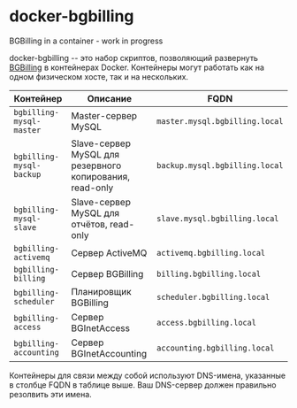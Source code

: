 # docker-bgbilling

BGBilling in a container - work in progress

docker-bgbilling -- это набор скриптов, позволяющий развернуть [BGBilling](https://bgbilling.ru/) в контейнерах Docker.
Контейнеры могут работать как на одном физическом хосте, так и на нескольких.

| Контейнер | Описание | FQDN
| --------- | -------- | ----
| `bgbilling-mysql-master` | Master-сервер MySQL | `master.mysql.bgbilling.local` 
| `bgbilling-mysql-backup` | Slave-сервер MySQL для резервного копирования, read-only | `backup.mysql.bgbilling.local`
| `bgbilling-mysql-slave`  | Slave-сервер MySQL для отчётов, read-only | `slave.mysql.bgbilling.local`
| `bgbilling-activemq`     | Сервер ActiveMQ | `activemq.bgbilling.local`
| `bgbilling-billing`      | Сервер BGBilling | `billing.bgbilling.local`
| `bgbilling-scheduler`    | Планировщик BGBilling | `scheduler.bgbilling.local`
| `bgbilling-access`       | Сервер BGInetAccess | `access.bgbilling.local`
| `bgbilling-accounting`   | Сервер BGInetAccounting | `accounting.bgbilling.local`

Контейнеры для связи между собой используют DNS-имена, указанные в столбце FQDN в таблице выше. Ваш DNS-сервер должен
правильно резолвить эти имена.
